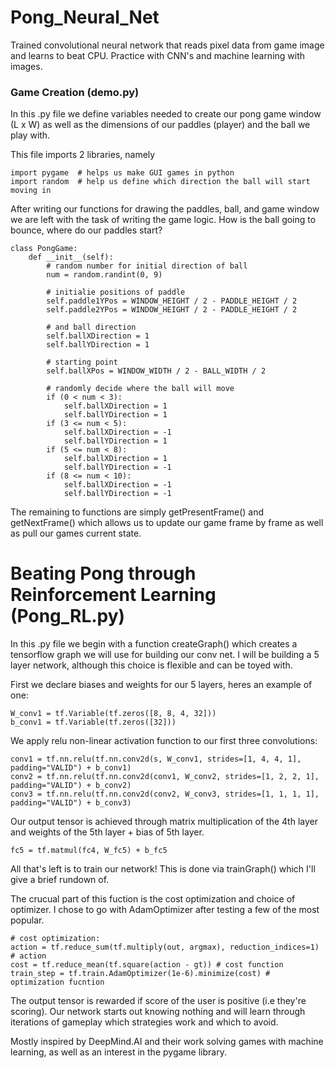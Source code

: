 # Pong_Neural_Net
Trained convolutional neural network that reads pixel data from game image and learns to beat CPU.  Practice with CNN's and machine 
learning with images.

### Game Creation (demo.py)
In this .py file we define variables needed to create our pong game window (L x W) as well as the dimensions of our paddles (player)
and the ball we play with.

This file imports 2 libraries, namely

```
import pygame  # helps us make GUI games in python
import random  # help us define which direction the ball will start moving in
```
After writing our functions for drawing the paddles, ball, and game window we are left with the task of writing the game logic.  How is
the ball going to bounce, where do our paddles start?

```
class PongGame:
    def __init__(self):
        # random number for initial direction of ball
        num = random.randint(0, 9)
        
        # initialie positions of paddle
        self.paddle1YPos = WINDOW_HEIGHT / 2 - PADDLE_HEIGHT / 2
        self.paddle2YPos = WINDOW_HEIGHT / 2 - PADDLE_HEIGHT / 2
        
        # and ball direction
        self.ballXDirection = 1
        self.ballYDirection = 1
        
        # starting point
        self.ballXPos = WINDOW_WIDTH / 2 - BALL_WIDTH / 2
        
        # randomly decide where the ball will move
        if (0 < num < 3):
            self.ballXDirection = 1
            self.ballYDirection = 1
        if (3 <= num < 5):
            self.ballXDirection = -1
            self.ballYDirection = 1
        if (5 <= num < 8):
            self.ballXDirection = 1
            self.ballYDirection = -1
        if (8 <= num < 10):
            self.ballXDirection = -1
            self.ballYDirection = -1
```

The remaining to functions are simply getPresentFrame() and getNextFrame() which allows us to update our game frame by frame as well
as pull our games current state.

# Beating Pong through Reinforcement Learning (Pong_RL.py)

In this .py file we begin with a function createGraph() which creates a tensorflow graph we will use for building our conv net.
I will be building a 5 layer network, although this choice is flexible and can be toyed with.

First we declare biases and weights for our 5 layers, heres an example of one:
```
W_conv1 = tf.Variable(tf.zeros([8, 8, 4, 32]))
b_conv1 = tf.Variable(tf.zeros([32]))
```

We apply relu non-linear activation function to our first three convolutions:
```
conv1 = tf.nn.relu(tf.nn.conv2d(s, W_conv1, strides=[1, 4, 4, 1], padding="VALID") + b_conv1)
conv2 = tf.nn.relu(tf.nn.conv2d(conv1, W_conv2, strides=[1, 2, 2, 1], padding="VALID") + b_conv2)
conv3 = tf.nn.relu(tf.nn.conv2d(conv2, W_conv3, strides=[1, 1, 1, 1], padding="VALID") + b_conv3)
```

Our output tensor is achieved through matrix multiplication of the 4th layer and weights of the 5th layer + bias of 5th layer.
```
fc5 = tf.matmul(fc4, W_fc5) + b_fc5
```

All that's left is to train our network!  This is done via trainGraph() which I'll give a brief rundown of.

The crucual part of this fuction is the cost optimization and choice of optimizer. I chose to go with AdamOptimizer after testing 
a few of the most popular.
```
# cost optimization:
action = tf.reduce_sum(tf.multiply(out, argmax), reduction_indices=1) # action
cost = tf.reduce_mean(tf.square(action - gt)) # cost function
train_step = tf.train.AdamOptimizer(1e-6).minimize(cost) # optimization fucntion
```

The output tensor is rewarded if score of the user is positive (i.e they're scoring).
Our network starts out knowing nothing and will learn through iterations of gameplay which strategies work and which to avoid.

Mostly inspired by DeepMind.AI and their work solving games with machine learning, as well as an interest in the pygame library.








